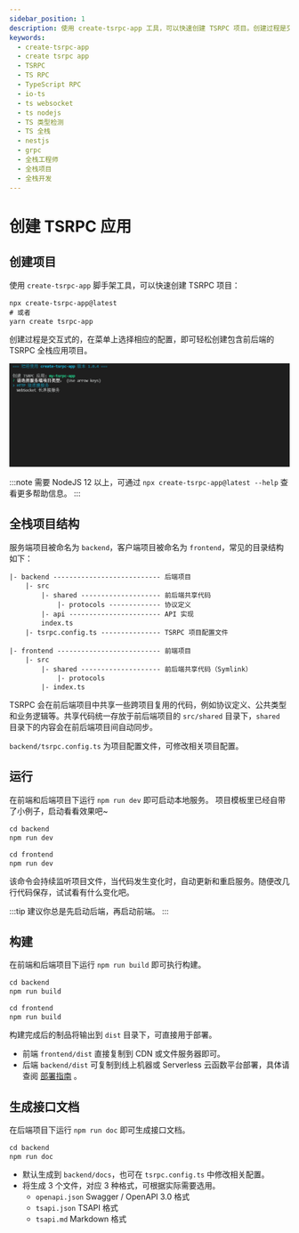 ```yaml
---
sidebar_position: 1
description: 使用 create-tsrpc-app 工具，可以快速创建 TSRPC 项目。创建过程是交互式的，在菜单上选择相应的配置，即可轻松创建包含前后端的 TSRPC 全栈应用项目。
keywords:
  - create-tsrpc-app
  - create tsrpc app
  - TSRPC
  - TS RPC
  - TypeScript RPC
  - io-ts
  - ts websocket
  - ts nodejs
  - TS 类型检测
  - TS 全栈
  - nestjs
  - grpc
  - 全栈工程师
  - 全栈项目
  - 全栈开发
---
```


# 创建 TSRPC 应用

## 创建项目

使用 `create-tsrpc-app` 脚手架工具，可以快速创建 TSRPC 项目：

```shell
npx create-tsrpc-app@latest
# 或者
yarn create tsrpc-app
```

创建过程是交互式的，在菜单上选择相应的配置，即可轻松创建包含前后端的 TSRPC 全栈应用项目。

![](assets/create-tsrpc-app.gif)

:::note
需要 NodeJS 12 以上，可通过 `npx create-tsrpc-app@latest --help` 查看更多帮助信息。
:::

## 全栈项目结构

服务端项目被命名为 `backend`，客户端项目被命名为 `frontend`，常见的目录结构如下：

```
|- backend --------------------------- 后端项目
    |- src
        |- shared -------------------- 前后端共享代码
            |- protocols ------------- 协议定义
        |- api ----------------------- API 实现
        index.ts
    |- tsrpc.config.ts --------------- TSRPC 项目配置文件

|- frontend -------------------------- 前端项目
    |- src
        |- shared -------------------- 前后端共享代码（Symlink）
            |- protocols
        |- index.ts
```

TSRPC 会在前后端项目中共享一些跨项目复用的代码，例如协议定义、公共类型和业务逻辑等。共享代码统一存放于前后端项目的 `src/shared` 目录下，`shared` 目录下的内容会在前后端项目间自动同步。

`backend/tsrpc.config.ts` 为项目配置文件，可修改相关项目配置。

## 运行

在前端和后端项目下运行 `npm run dev` 即可启动本地服务。
项目模板里已经自带了小例子，启动看看效果吧~

```shell
cd backend
npm run dev
```

```shell
cd frontend
npm run dev
```

该命令会持续监听项目文件，当代码发生变化时，自动更新和重启服务。随便改几行代码保存，试试看有什么变化吧。

:::tip
建议你总是先启动后端，再启动前端。
:::

## 构建

在前端和后端项目下运行 `npm run build` 即可执行构建。

```shell
cd backend
npm run build
```

```shell
cd frontend
npm run build
```

构建完成后的制品将输出到 `dist` 目录下，可直接用于部署。
- 前端 `frontend/dist` 直接复制到 CDN 或文件服务器即可。
- 后端 `backend/dist` 可复制到线上机器或 Serverless 云函数平台部署，具体请查阅 [部署指南](/docs/deployment/index) 。

## 生成接口文档

在后端项目下运行 `npm run doc` 即可生成接口文档。

```shell
cd backend
npm run doc
```

- 默认生成到 `backend/docs`，也可在 `tsrpc.config.ts` 中修改相关配置。
- 将生成 3 个文件，对应 3 种格式，可根据实际需要选用。
    - `openapi.json` Swagger / OpenAPI 3.0 格式
    - `tsapi.json` TSAPI 格式 
    - `tsapi.md` Markdown 格式
